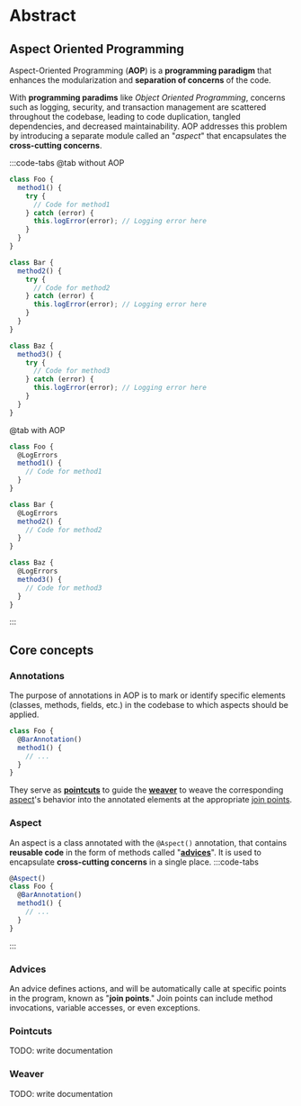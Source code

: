 # Abstract

## Aspect Oriented Programming

Aspect-Oriented Programming (**AOP**) is a **programming paradigm** that enhances the modularization and **separation of concerns** of the code.

With **programming paradims** like _Object Oriented Programming_, concerns such as logging, security, and transaction management are scattered throughout the codebase, leading to code duplication, tangled dependencies, and decreased maintainability. AOP addresses this problem by introducing a separate module called an "_aspect_" that encapsulates the **cross-cutting concerns**.

:::code-tabs
@tab without AOP

```js
class Foo {
  method1() {
    try {
      // Code for method1
    } catch (error) {
      this.logError(error); // Logging error here
    }
  }
}

class Bar {
  method2() {
    try {
      // Code for method2
    } catch (error) {
      this.logError(error); // Logging error here
    }
  }
}

class Baz {
  method3() {
    try {
      // Code for method3
    } catch (error) {
      this.logError(error); // Logging error here
    }
  }
}
```

@tab with AOP

```js
class Foo {
  @LogErrors
  method1() {
    // Code for method1
  }
}

class Bar {
  @LogErrors
  method2() {
    // Code for method2
  }
}

class Baz {
  @LogErrors
  method3() {
    // Code for method3
  }
}
```

:::

## Core concepts

### <i class="fa fa-at"></i> Annotations

The purpose of annotations in AOP is to mark or identify specific elements (classes, methods, fields, etc.) in the codebase to which aspects should be applied.

```js
class Foo {
  @BarAnnotation()
  method1() {
    // ...
  }
}
```

They serve as [**pointcuts**](#pointcut) to guide the [**weaver**](#weaver) to weave the corresponding [aspect](#aspect)'s behavior into the annotated elements at the appropriate [join points](#join-point).

### <i class="fa fa-cube"></i> Aspect

An aspect is a class annotated with the `@Aspect()` annotation, that contains **reusable code** in the form of methods called "[**advices**](#advices)". It is used to encapsulate **cross-cutting concerns** in a single place.
:::code-tabs

```js
@Aspect()
class Foo {
  @BarAnnotation()
  method1() {
    // ...
  }
}
```

:::

### <i class="fa fa-cubes"></i> Advices

An advice defines actions, and will be automatically calle at specific points in the program, known as "**join points**." Join points can include method invocations, variable accesses, or even exceptions.

### <i class="fa-solid fa-scissors"></i> Pointcuts

TODO: write documentation

### <i class="fa fa-cog"></i> Weaver

TODO: write documentation
